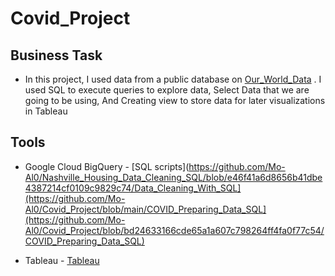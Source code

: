 # Covid_Project
## Business Task
* In this project, I used data from a public database on [Our_World_Data](https://ourworldindata.org/covid-deaths) . I used SQL to execute queries to explore data, Select Data that we are going to be using, And Creating view to store data for later visualizations in Tableau

## Tools
* Google Cloud BigQuery - [SQL scripts](https://github.com/Mo-Al0/Nashville_Housing_Data_Cleaning_SQL/blob/e46f41a6d8656b41dbe4387214cf0109c9829c74/Data_Cleaning_With_SQL](https://github.com/Mo-Al0/Covid_Project/blob/main/COVID_Preparing_Data_SQL](https://github.com/Mo-Al0/Covid_Project/blob/bd24633166cde65a1a607c798264ff4fa0f77c54/COVID_Preparing_Data_SQL)

* Tableau  - [Tableau](https://github.com/Mo-Al0/Nashville_Housing_Data_Cleaning_SQL/blob/e46f41a6d8656b41dbe4387214cf0109c9829c74/Data_Cleaning_With_SQL](https://public.tableau.com/app/profile/moayed.almallah/viz/CovidDashboard_16964467422470/Dashboard1)https://public.tableau.com/app/profile/moayed.almallah/viz/CovidDashboard_16964467422470/Dashboard1)
